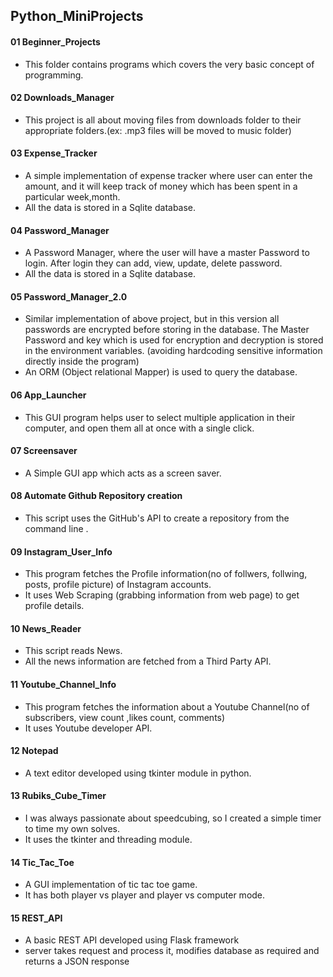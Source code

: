 ## Python_MiniProjects

#### 01 Beginner_Projects
* This folder contains programs which covers the very basic concept of programming.

#### 02 Downloads_Manager
* This project is all about moving files from downloads folder to their appropriate folders.(ex: .mp3 files will be moved to music folder)

#### 03 Expense_Tracker
* A simple implementation of expense tracker where user can enter the amount, and it will keep track of money which has been spent in a particular week,month.
* All the data is stored in a Sqlite database.

#### 04 Password_Manager
* A Password Manager, where the user will have a master Password to login. After login they can add, view, update, delete password.
* All the data is stored in a Sqlite database.

#### 05 Password_Manager_2.0
* Similar implementation of above project, but in this version all passwords are encrypted before storing in the database. The Master Password and key which is used for encryption and decryption is stored in the environment variables. (avoiding hardcoding sensitive information directly inside the program)
* An ORM (Object relational Mapper) is used to query the database.

#### 06 App_Launcher
* This GUI program helps user to select multiple application in their computer, and open them all at once with a single click.

#### 07 Screensaver
* A Simple GUI app which acts as a screen saver.

#### 08 Automate Github Repository creation
* This script uses the GitHub's API to create a repository from the command line .

#### 09 Instagram_User_Info
* This program fetches the Profile information(no of follwers, follwing, posts, profile picture) of Instagram accounts.
* It uses Web Scraping (grabbing information from web page) to get profile details.

#### 10 News_Reader
* This script reads News.
* All the news information are fetched from a Third Party API.

#### 11 Youtube_Channel_Info
* This program fetches the information about a Youtube Channel(no of subscribers, view count ,likes count, comments)
* It uses Youtube developer API.

#### 12 Notepad
* A text editor developed using tkinter module in python.

#### 13 Rubiks_Cube_Timer
* I was always passionate about speedcubing, so I created a simple timer to time my own solves.
* It uses the tkinter and threading module.

#### 14 Tic_Tac_Toe
* A GUI implementation of tic tac toe game.
* It has both player vs player and player vs computer mode. 

#### 15 REST_API
* A basic REST API developed using Flask framework
* server takes request and process it, modifies database as required and returns a JSON response
